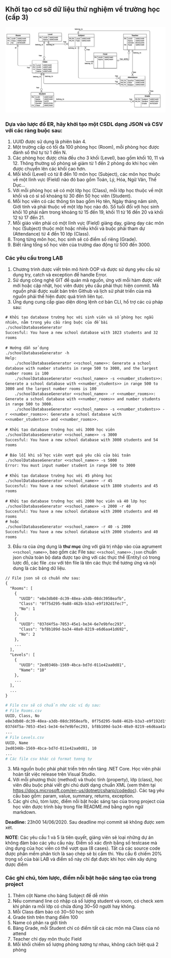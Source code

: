 ## Khởi tạo cơ sở dữ liệu thử nghiệm về trường học (cấp 3)

![ERD](ERD.png)

### Dựa vào lược đồ ER, hãy khởi tạo một CSDL dạng JSON và CSV với các ràng buộc sau:

1. UUID được sử dụng là phiên bản 4.
2. Một trường cấp có tối đa 100 phòng học (Room), mỗi phòng học được đánh số thứ tự từ 1 đến N.
3. Các phòng học được chia đều cho 3 khối (Level), bao gồm khối 10, 11 và 12. Thông thường số phòng sẽ giảm từ 1 đến 2 phòng do khi học viên được chuyển lên các khối cao hơn.
4. Mỗi khối (Level) có từ 8 đến 10 môn học (Subject), các môn học thuộc về một lĩnh vực (Field) nào đó bao gồm Toán, Lý, Hóa, Ngữ Văn, Thể Dục...
5. Với mỗi phòng học sẽ có một lớp học (Class), mỗi lớp học thuộc về một khối và có sỉ số khoảng từ 30 đến 50 học viên (Student).
6. Mỗi học viên có các thông tin bao gồm Họ tên, Ngày tháng năm sinh, Giới tính và phải thuộc về một lớp học nào đó. Số tuổi đối với học sinh khối 10 phải nằm trong khoảng từ 15 đến 19, khối 11 từ 16 đến 20 và khối 12 từ 17 đến 21.
7. Mỗi giáo viên phải có một lĩnh vực (Field) giảng dạy, giảng dạy các môn học (Subject) thuộc một hoặc nhiều khối và buộc phải tham dự (Attendance) từ 4 đến 10 lớp (Class).
8. Trong từng môn học, học sinh sẽ có điểm số riêng (Grade).
9. Biết rằng tổng số học viên của trường dao động từ 500 đến 3000.

### Các yêu cầu trong LAB
1. Chương trình dược viết trên mô hình OOP và được sử dụng yêu cầu sử dụng try, catch và exception để handle Error. 
2. Sử dụng công nghệ GIT để quản mã nguồn, ứng với mỗi hàm được viết mới hoặc cập nhật, học viên được yêu cầu phải thực hiện commit. Mã nguồn phải được xuất bản trên Github và lịch sử phát triển của mã nguồn phải thể hiện được quá trình liên tục. 
3. Ứng dụng cung cấp giao diện dòng lệnh cơ bản CLI, hổ trợ các cú pháp sau:

```
# Khởi tạo database trường học với sinh viên và số phòng học ngẫu nhiên, nằm trong yêu cầu ràng buộc của đề bài
./schoolDatabaseGenerator
Succesful: You have a new school database with 1023 students and 32 rooms

# Hướng dẫn sử dụng
./schoolDatabaseGenerator -h
Help: 
	./schoolDatabaseGenerator <<school_name>>: Generate a school database with number students in range 500 to 3000, and the largest number rooms is 100 
	./schoolDatabaseGenerator <<school_name>> -s <<number_students>>: Generate a school database with <<number_students>> in range 500 to 3000 and the largest number rooms is 100 
	./schoolDatabaseGenerator <<school_name>> -r <<number_rooms>>: Generate a school database with <<number_rooms>> and number students in range 500 to 3000.
	./schoolDatabaseGenerator <<school_name>> -s <<number_students>> -r <<number_rooms>>: Generate a school database with <<number_students>> and <<number_rooms>>.

# Khởi tạo database trường học với 3000 học viên
./schoolDatabaseGenerator <<school_name>> -s 3000
Succesful: You have a new school database with 3000 students and 54 rooms

# Báo lỗi khi số học viên vượt quá yêu cầu của bài toán
./schoolDatabaseGenerator <<school_name>> -s 5000
Error: You must input number student in range 500 to 3000

# Khởi tạo database trường học với 45 phòng học
./schoolDatabaseGenerator <<school_name>> -r 45
Succesful: You have a new school database with 1800 students and 45 rooms

# Khởi tạo database trường học với 2000 học viên và 40 lớp học
./schoolDatabaseGenerator <<school_name>> -s 2000 -r 40
Succesful: You have a new school database with 2000 students and 40 rooms
# hoặc
./schoolDatabaseGenerator <<school_name>> -r 40 -s 2000
Succesful: You have a new school database with 2000 students and 40 rooms
```

3. Đầu ra của ứng dụng là **thư mục** ứng với giá trị nhập vào của agrument `<<school_name>>`, bao gồm các File sau: `<<school_name>>.json` chuẩn json chứa toàn bộ data được tạo ứng với các thực thể (Entity) có trong lược đồ, các file .csv với tên file là tên các thực thể tương ứng và nội dung là các bảng dữ liệu.

```
// File json sẽ có chuẩn như sau:
{
  "Rooms": [
    {
      "UUID": "e8e3db08-dc39-48ea-a3db-08dc3958eafb",
      "Class": "0f75d295-9a88-462b-b3a3-e9f192d1fec7",
      "No": 1
    },
    {
      "UUID": "037d4f5a-7053-45e1-be34-6e7e9bfec293",
      "Class": "bf8b109d-ba34-40a9-8219-e6d6aa41d692",
      "No": 2
    },
    ...
  ],
  "Levels": [
    {
      "UUID": "2ed0346b-1569-4bca-bd7d-011e42aa0d81",
      "Name": "10"
    },
    ...
  ],
  ...
}
```

```bash
# File csv sẽ có chuẩn như các ví dụ sau:
# File Rooms.csv
UUID, Class, No
e8e3db08-dc39-48ea-a3db-08dc3958eafb, 0f75d295-9a88-462b-b3a3-e9f192d1fec7, 1
037d4f5a-7053-45e1-be34-6e7e9bfec293, bf8b109d-ba34-40a9-8219-e6d6aa41d692, 2
...
# File Levels.csv
UUID, Name
2ed0346b-1569-4bca-bd7d-011e42aa0d81, 10
...
# Các file csv khác có format tương tự
```

3. Mã nguồn buộc phải phát triển trên nền tảng .NET Core. Học viên phải hoàn tất việc release trên Visual Studio.
4. Với mỗi phương thức (method) và thuộc tính (property), lớp (class), học viên đều buộc phải viết ghi chú dưới dạng chuẩn XML (xem thêm tại https://docs.microsoft.com/en-us/dotnet/csharp/codedoc). Các tag yêu cầu bao gồm: param, value, summary, returns, exception.
5. Các ghi chú, tóm lược, điểm nỗi bật hoặc sáng tạo của trong project của học viên được trình bày trong file README.md bằng ngôn ngữ markdown.

**Deadline:** 23h00 14/06/2020. Sau deadline mọi commit sẽ không được xem xét. 

**NOTE**: Các yêu cầu 1 và 5 là tiên quyết, giảng viên sẽ loại những dự án không đảm bảo các yêu cầu này. Điểm số xác định bằng số testcase mà ứng dụng của học viên có thể vượt qua (8 cases). Tất cả các source code được phần mềm phân tích là sao chép sẽ bị cấm thi. Yêu cầu 6 chiếm 20% trọng số của bài LAB và điểm số này chỉ đạt được khi học viên xây dựng được điểm 

### Các ghi chú, tóm lược, điểm nỗi bật hoặc sáng tạo của trong project

1. Thêm cột Name cho bảng Subject để dễ nhìn
2. Nếu command line có nhập cả số lượng student và room, có check xem khi phân ra mỗi lớp có chứa đúng 30~50 người hay không.
3. Mỗi Class đảm bảo có 30~50 học sinh
4. Grade tính trên thang điểm 100
5. Name có phân ra giới tính
6. Bảng Grade, mỗi Student chỉ có điểm tất cả các môn mà Class của nó attend
7. Teacher chỉ dạy môn thuộc Field
8. Mỗi khối chiếm số lượng phòng tương tự nhau, không cách biệt quá 2 phòng